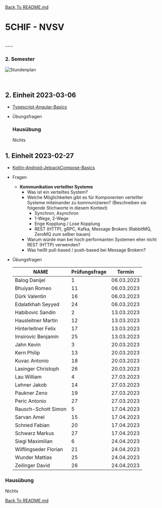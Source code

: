 [Back To README.md][back]

# 5CHIF - NVSV

<br>
----

### 2. Semester

![Stundenplan](https://raw.githubusercontent.com/UnterrainerInformatik/htl/master/img/2023-5CHIF-2-Stundenplan.png?maxAge=1)

<br>





## 2. Einheit 2023-03-06

* [Typescript-Angular-Basics](https://github.com/UnterrainerInformatik/htl/blob/master/presentations/typescript-angluar-basics.pdf)

* Übungsfragen

  ### Hausübung

  Nichts

  

## 1. Einheit 2023-02-27

* [Kotlin-Android-JetpackCompose-Basics](https://github.com/UnterrainerInformatik/htl/blob/master/presentations/kotlin-android-basics.pdf)

* Fragen
  * **Kommunikation verteilter Systeme**
    * Was ist ein verteiltes System?
    * Welche Möglichkeiten gibt es für Komponenten verteilter Systeme miteinander zu kommunizieren?
      (Beschreiben sie folgende Stichworte in diesem Kontext)
      * Synchron, Asynchron
      * 1-Wege, 2-Wege
      * Enge Kopplung / Lose Kopplung
      * REST (HTTP), gRPC, Kafka, Message Brokers (RabbitMQ, ZeroMQ zum selber bauen)
    * Warum würde man bei hoch performanten Systemen eher nicht REST (HTTP) verwenden?
    * Was heißt pull-based / push-based bei Message Brokern?
  
* Übungsfragen

  | NAME                  | Prüfungsfrage | Termin     |
  | --------------------- | ------------- | ---------- |
  | Balog Danijel         | 1             | 06.03.2023 |
  | Bhuiyan Romeo         | 11            | 06.03.2023 |
  | Dürk Valentin         | 16            | 06.03.2023 |
  | Edalatkhah Seyyed     | 24            | 06.03.2023 |
  | Habibovic Sandin      | 2             | 13.03.2023 |
  | Hausleitner Martin    | 12            | 13.03.2023 |
  | Hinterleitner Felix   | 17            | 13.03.2023 |
  | Imsirovic Benjamin    | 25            | 13.03.2023 |
  | Jahn Kevin            | 3             | 20.03.2023 |
  | Kern Philip           | 13            | 20.03.2023 |
  | Kuvac Antonio         | 18            | 20.03.2023 |
  | Lasinger Christoph    | 26            | 20.03.2023 |
  | Lau William           | 4             | 27.03.2023 |
  | Lehner Jakob          | 14            | 27.03.2023 |
  | Paukner Zeno          | 19            | 27.03.2023 |
  | Peric Antonio         | 27            | 27.03.2023 |
  | Rausch-Schott Simon   | 5             | 17.04.2023 |
  | Sarvan Amel           | 15            | 17.04.2023 |
  | Schned Fabian         | 20            | 17.04.2023 |
  | Schwarz Markus        | 27            | 17.04.2023 |
  | Siegl Maximilian      | 6             | 24.04.2023 |
  | Wilflingseder Florian | 21            | 24.04.2023 |
  | Wunder Mattias        | 25            | 24.04.2023 |
  | Zeilinger David       | 26            | 24.04.2023 |

### Hausübung

Nichts






[Back To README.md][back]

[back]: https://github.com/UnterrainerInformatik/htl
